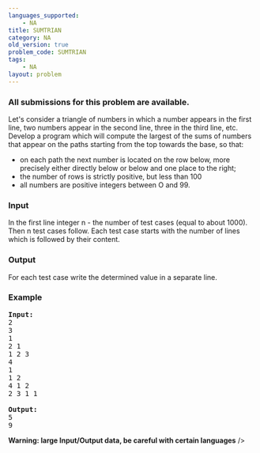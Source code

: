 ```yaml
---
languages_supported:
    - NA
title: SUMTRIAN
category: NA
old_version: true
problem_code: SUMTRIAN
tags:
    - NA
layout: problem
---
```

###  All submissions for this problem are available. 

Let's consider a triangle of numbers in which a number appears in the first line, two numbers appear in the second line, three in the third line, etc. Develop a program which will compute the largest of the sums of numbers that appear on the paths starting from the top towards the base, so that:

- on each path the next number is located on the row below, more precisely either directly below or below and one place to the right;
- the number of rows is strictly positive, but less than 100
- all numbers are positive integers between O and 99.

### Input

In the first line integer n - the number of test cases (equal to about 1000).
Then n test cases follow. Each test case starts with the number of lines which is followed by their content.

### Output

For each test case write the determined value in a separate line.

### Example

<pre>
<b>Input:</b>
2
3
1
2 1
1 2 3
4 
1 
1 2 
4 1 2
2 3 1 1 

<b>Output:</b>
5
9
</pre>


**Warning: large Input/Output data, be careful with certain languages** />
